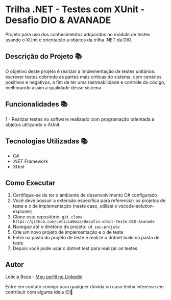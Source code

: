# Trilha .NET - Testes com XUnit - Desafio DIO & AVANADE

Projeto para uso dos conhecimentos adquiridos no módulo de testes usando o XUnit e orientação a objetos da trilha .NET da DIO.

## Descrição do Projeto 📚

O objetivo deste projeto é realizar a implementação de testes unitários: escrever testes cobrindo as partes mais críticas do sistema, com cenários positivos e negativos, a fim de ter uma rastreabilidade e controle do código, melhorando assim a qualidade desse sistema.

## Funcionalidades 📚

1 - Realizar testes no software realizado com programação orientada a objetos utilizando o XUnit. 

## Tecnologias Utilizadas 📚

- C#
- .NET Framework
- XUnit

## Como Executar

1. Certifique-se de ter o ambiente de desenvolvimento C# configurado
2. Você deve possuir a extensão específica para referenciar os projetos de teste e o de implementação (neste caso, utilizei o vscode-solution-explorer)
3. Clone este repositório: `git clone https://github.com/LeticiaBoza/Desafio-xUnit-Teste-DIO-Avanade`
4. Navegue até o diretório do projeto: `cd seu-projeto`
5. Crie um novo projeto de implementação e o de teste
6. Entre na pasta do projeto de teste e realize o dotnet build na pasta de teste
7. Depois você pode usar o dotnet test para realizar os testes

## Autor

Leticia Boza - [Meu perfil no Linkedin](https://www.linkedin.com/in/leticiaboza/)

Entre em contato comigo para qualquer dúvida ou caso tenha interesse em contribuir com alguma ideia 😉🚀
